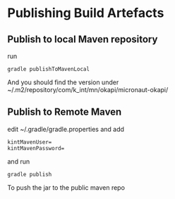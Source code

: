 

# Publishing Build Artefacts

## Publish to local Maven repository

run

    gradle publishToMavenLocal

And you should find the version under ~/.m2/repository/com/k_int/mn/okapi/micronaut-okapi/

## Publish to Remote Maven
edit ~/.gradle/gradle.properties and add

    kintMavenUser=
    kintMavenPassword=

and run 

    gradle publish

To push the jar to the public maven repo
